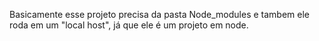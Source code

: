 Basicamente esse projeto precisa da pasta Node_modules e tambem ele roda em um "local host", já que ele é um projeto em node.
